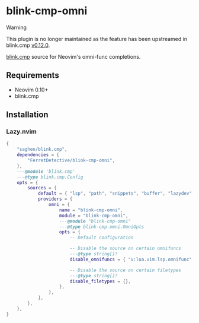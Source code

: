 # blink-cmp-omni

> [!WARNING]
> This plugin is no longer maintained as the feature has been upstreamed in blink.cmp [v0.12.0](https://github.com/Saghen/blink.cmp/releases/tag/v0.12.0).

[blink.cmp](https://github.com/saghen/blink.cmp) source for Neovim's omni-func completions.

## Requirements
- Neovim 0.10+
- blink.cmp

## Installation

### Lazy.nvim
```lua
{
    "saghen/blink.cmp",
    dependencies = {
        "FerretDetective/blink-cmp-omni",
    },
    ---@module 'blink.cmp'
    ---@type blink.cmp.Config
    opts = {
        sources = {
            default = { "lsp", "path", "snippets", "buffer", "lazydev", "omni" },
            providers = {
                omni = {
                    name = "blink-cmp-omni",
                    module = "blink-cmp-omni",
                    ---@module "blink-cmp-omni"
                    ---@type blink-cmp-omni.OmniOpts
                    opts = {
                        -- Default configuration

                        -- Disable the source on certain omnifuncs
                        ---@type string[]?
                        disable_omnifuncs = { "v:lua.vim.lsp.omnifunc" },

                        -- Disable the source on certain filetypes
                        ---@type string[]?
                        disable_filetypes = {},
                    },
                },
            },
        },
    },
}
```
